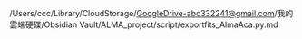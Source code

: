 /Users/ccc/Library/CloudStorage/GoogleDrive-abc332241@gmail.com/我的雲端硬碟/Obsidian Vault/ALMA_project/script/exportfits_AlmaAca.py.md